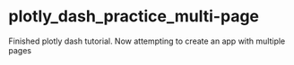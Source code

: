 # plotly_dash_practice_multi-page
Finished plotly dash tutorial. Now attempting to create an app with multiple pages
